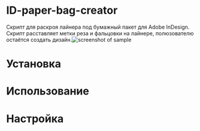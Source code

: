 # ID-paper-bag-creator
Скрипт для раскроя лайнера под бумажный пакет для  Adobe InDesign. Скрипт расставляет метки реза и фальцовки на лайнере, полюзователю остаётся создать дизайн.![screenshot of sample](http://webdesign.ru.net/images/Heydon_min.jpg)

# Установка

# Использование

# Настройка
